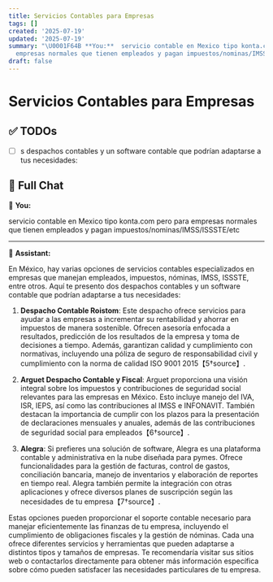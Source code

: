 ```yaml
---
title: Servicios Contables para Empresas
tags: []
created: '2025-07-19'
updated: '2025-07-19'
summary: "\U0001F64B **You:**  servicio contable en Mexico tipo konta.com pero para
  empresas normales que tienen empleados y pagan impuestos/nominas/IMSS/ISSSTE/etc"
draft: false
---
```


# Servicios Contables para Empresas

## ✅ TODOs
- [ ] s despachos contables y un software contable que podrían adaptarse a tus necesidades:

## 🧠 Full Chat

🙋 **You:**

servicio contable en Mexico tipo konta.com pero para empresas normales que tienen empleados y pagan impuestos/nominas/IMSS/ISSSTE/etc

---

🤖 **Assistant:**

En México, hay varias opciones de servicios contables especializados en empresas que manejan empleados, impuestos, nóminas, IMSS, ISSSTE, entre otros. Aquí te presento dos despachos contables y un software contable que podrían adaptarse a tus necesidades:

1. **Despacho Contable Roistom**: Este despacho ofrece servicios para ayudar a las empresas a incrementar su rentabilidad y ahorrar en impuestos de manera sostenible. Ofrecen asesoría enfocada a resultados, predicción de los resultados de la empresa y toma de decisiones a tiempo. Además, garantizan calidad y cumplimiento con normativas, incluyendo una póliza de seguro de responsabilidad civil y cumplimiento con la norma de calidad ISO 9001 2015【5†source】.

2. **Arguet Despacho Contable y Fiscal**: Arguet proporciona una visión integral sobre los impuestos y contribuciones de seguridad social relevantes para las empresas en México. Esto incluye manejo del IVA, ISR, IEPS, así como las contribuciones al IMSS e INFONAVIT. También destacan la importancia de cumplir con los plazos para la presentación de declaraciones mensuales y anuales, además de las contribuciones de seguridad social para empleados【6†source】.

3. **Alegra**: Si prefieres una solución de software, Alegra es una plataforma contable y administrativa en la nube diseñada para pymes. Ofrece funcionalidades para la gestión de facturas, control de gastos, conciliación bancaria, manejo de inventarios y elaboración de reportes en tiempo real. Alegra también permite la integración con otras aplicaciones y ofrece diversos planes de suscripción según las necesidades de tu empresa【7†source】.

Estas opciones pueden proporcionar el soporte contable necesario para manejar eficientemente las finanzas de tu empresa, incluyendo el cumplimiento de obligaciones fiscales y la gestión de nóminas. Cada una ofrece diferentes servicios y herramientas que pueden adaptarse a distintos tipos y tamaños de empresas. Te recomendaría visitar sus sitios web o contactarlos directamente para obtener más información específica sobre cómo pueden satisfacer las necesidades particulares de tu empresa.
